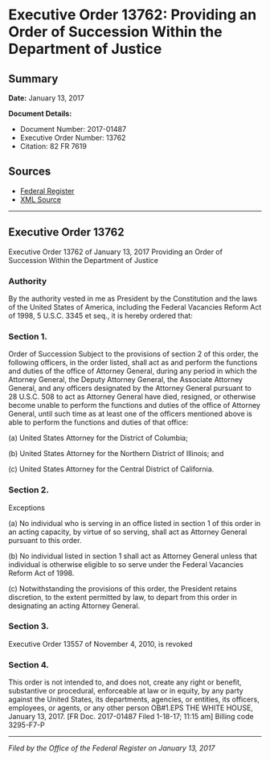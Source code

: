 # Executive Order 13762: Providing an Order of Succession Within the Department of Justice

## Summary

**Date:** January 13, 2017

**Document Details:**
- Document Number: 2017-01487
- Executive Order Number: 13762
- Citation: 82 FR 7619

## Sources
- [Federal Register](https://www.federalregister.gov/documents/2017/01/19/2017-01487/providing-an-order-of-succession-within-the-department-of-justice)
- [XML Source](https://www.federalregister.gov/documents/full_text/xml/2017/01/19/2017-01487.xml)

---

## Executive Order 13762

Executive Order 13762 of January 13, 2017
Providing an Order of Succession Within the Department of Justice
### Authority

By the authority vested in me as President by the Constitution and the laws of the United States of America, including the Federal Vacancies Reform Act of 1998, 5 U.S.C. 3345 
et seq.,
it is hereby ordered that:
### Section 1.

Order of Succession
Subject to the provisions of section 2 of this order, the following officers, in the order listed, shall act as and perform the functions and duties of the office of Attorney General, during any period in which the Attorney General, the Deputy Attorney General, the Associate Attorney General, and any officers designated by the Attorney General pursuant to 28 U.S.C. 508 to act as Attorney General have died, resigned, or otherwise become unable to perform the functions and duties of the office of Attorney General, until such time as at least one of the officers mentioned above is able to perform the functions and duties of that office:

(a) United States Attorney for the District of Columbia;

(b) United States Attorney for the Northern District of Illinois; and

(c) United States Attorney for the Central District of California.
### Section 2.

Exceptions

(a) No individual who is serving in an office listed in section 1 of this order in an acting capacity, by virtue of so serving, shall act as Attorney General pursuant to this order.

(b) No individual listed in section 1 shall act as Attorney General unless that individual is otherwise eligible to so serve under the Federal Vacancies Reform Act of 1998.

(c) Notwithstanding the provisions of this order, the President retains discretion, to the extent permitted by law, to depart from this order in designating an acting Attorney General.
### Section 3.

Executive Order 13557 of November 4, 2010, is revoked
### Section 4.

This order is not intended to, and does not, create any right or benefit, substantive or procedural, enforceable at law or in equity, by any party against the United States, its departments, agencies, or entities, its officers, employees, or agents, or any other person
OB#1.EPS
THE WHITE HOUSE,
January 13, 2017.
[FR Doc. 2017-01487 
Filed 1-18-17; 11:15 am]
Billing code 3295-F7-P

---

*Filed by the Office of the Federal Register on January 13, 2017*
